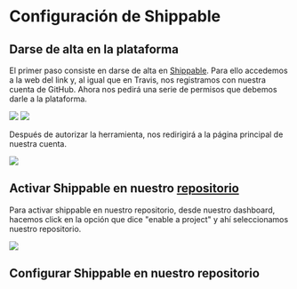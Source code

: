 # Configuración de Shippable

## Darse de alta en la plataforma

El primer paso consiste en darse de alta en [Shippable](https://app.shippable.com/). Para ello accedemos a la web del link y, al igual que en Travis, nos registramos con nuestra cuenta de GitHub. Ahora nos pedirá una serie de permisos que debemos darle a la plataforma.

![](img/shippable-auth)
![](img/shippable-auth2)

Después de autorizar la herramienta, nos redirigirá a la página principal de nuestra cuenta.

![](img/shippable-home)

## Activar Shippable en nuestro [repositorio](https://github.com/torchu/GymBot)

Para activar shippable en nuestro repositorio, desde nuestro dashboard, hacemos click en la opción que dice "enable a project" y ahí seleccionamos nuestro repositorio.

![](img/shippable-enable)

## Configurar Shippable en nuestro repositorio
